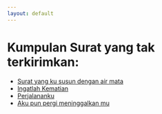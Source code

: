```yaml
---
layout: default
---
```


# Kumpulan Surat yang tak terkirimkan:

-   [Surat yang ku susun dengan air mata](./2018-05-30-puisi0.html)
-   [Ingatlah Kematian](./2019-01-27-puisi1.html)
-   [Perjalananku](./2019-03-02-puisi3.html)
-   [Aku pun pergi meninggalkan mu](./2019-05-15-puisi4.html)

